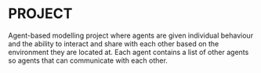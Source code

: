 # PROJECT
Agent-based modelling project where agents are given individual behaviour and the ability to interact and share with each other based on the environment they are located at. Each agent contains a list of other agents so agents that can communicate with each other.

